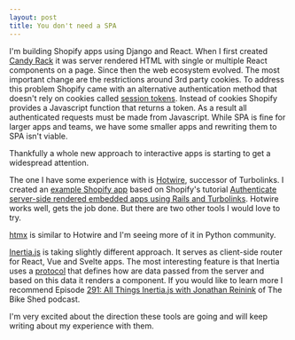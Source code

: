 ```yaml
---
layout: post
title: You don't need a SPA
---
```


I'm building Shopify apps using Django and React. When I first created [Candy Rack](https://apps.shopify.com/candyrack) it was server rendered HTML with single or multiple React components on a page. Since then the web ecosystem evolved. The most important change are the restrictions around 3rd party cookies. To address this problem Shopify came with an alternative authentication method that doesn't rely on cookies called [session tokens](https://shopify.dev/tutorials/authenticate-your-app-using-session-tokens). Instead of cookies Shopify provides a Javascript function that returns a token. As a result all authenticated requests must be made from Javascript. While SPA is fine for larger apps and teams, we have some smaller apps and rewriting them to SPA isn't viable.

Thankfully a whole new approach to interactive apps is starting to get a widespread attention.

The one I have some experience with is [Hotwire](https://hotwire.dev/), successor of Turbolinks. I created an [example Shopify app](https://github.com/digismoothie/django-session-token-auth-demo) based on Shopify's tutorial [Authenticate server-side rendered embedded apps using Rails and Turbolinks](https://shopify.dev/tutorials/authenticate-server-side-rendered-embedded-apps-using-rails-and-turbolinks). Hotwire works well, gets the job done. But there are two other tools I would love to try.

[htmx](https://htmx.org/) is similar to Hotwire and I'm seeing more of it in Python community.

[Inertia.js](https://inertiajs.com/) is taking slightly different approach. It serves as client-side router for React, Vue and Svelte apps. The most interesting feature is that Inertia uses a [protocol](https://inertiajs.com/the-protocol) that defines how are data passed from the server and based on this data it renders a component. If you would like to learn more I recommend Episode [291: All Things Inertia.js with Jonathan Reinink](https://www.bikeshed.fm/291) of The Bike Shed podcast.

I'm very excited about the direction these tools are going and will keep writing about my experience with them.



